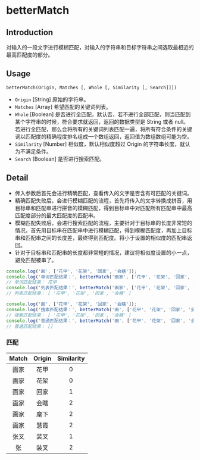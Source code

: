 # betterMatch

## Introduction

对输入的一段文字进行模糊匹配，对输入的字符串和目标字符串之间选取最相近的最高匹配度的部分。

## Usage

`betterMatch(Origin, Matches [, Whole [, Similarity [, Search]]])`

- `Origin` [String] 原始的字符串。
- `Matches` [Array] 希望匹配的关键词列表。
- `Whole` [Boolean] 是否进行全匹配，默认否，若不进行全部匹配，则当匹配到某个字符串的时候，符合要求就返回，返回的数据类型是 String 或者 null。若进行全匹配，那么会将所有的关键词列表匹配一遍，将所有符合条件的关键词以匹配度的精确程度排名组成一个数组返回，返回值为数组数组可能为空。
- `Similarity` [Number] 相似度，默认相似度超过 Origin 的字符串长度，就认为不满足条件。
- `Search` [Boolean] 是否进行搜索匹配。

## Detail

- 传入参数后首先会进行精确匹配，查看传入的文字是否含有可匹配的关键词。
- 精确匹配失败后，会进行模糊匹配的流程，首先将传入的文字转换成拼音，用目标串和匹配串进行拼音的模糊匹配，得到目标串中对匹配所有匹配串中最高匹配度部分的最大匹配度的匹配串。
- 模糊匹配失败后，会进行搜索匹配的流程，主要针对于目标串的长度非常短的情况，首先用目标串在匹配串中进行模糊匹配，得到模糊匹配度，再加上目标串和匹配串之间的长度差，最终得到匹配度。将小于设置的相似度的匹配串返回。
- 针对于目标串和匹配串的长度都非常短的情况，建议将相似度设置的小一点，避免匹配被串了。

``` javascript
console.log('画', ['花甲', '花架', '回家', '会瞎']);
console.log('单词匹配结果：', betterMatch('画家', ['花甲', '花架', '回家', '会瞎']));
// 单词匹配结果： 花甲
console.log('列表匹配结果：', betterMatch('画家', ['花甲', '花架', '回家', '会瞎'], true));
// 列表匹配结果： [ '花甲', '花架', '回家', '会瞎' ]

console.log('画', ['花甲', '花架', '回家', '会瞎']);
console.log('搜索匹配结果：', betterMatch('画', ['花甲', '花架', '回家', '会瞎'], true, 3, true));
// 搜索匹配结果： [ '花甲', '花架', '回家', '会瞎' ]
console.log('普通匹配结果：', betterMatch('画', ['花甲', '花架', '回家', '会瞎'], true));
// 普通匹配结果： []
```

### 匹配

|Match|Origin|Similarity|
|:---:|:---:|:---:|
|画家|花甲|0|
|画家|花架|0|
|画家|回家|1|
|画家|会瞎|2|
|画家|麾下|2|
|画家|慧霞|2|
|张叉|装叉|1|
|张|装叉|2|
